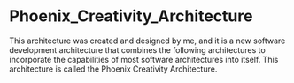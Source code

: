 # Phoenix_Creativity_Architecture
This architecture was created and designed by me, and it is a new software development architecture that combines the following architectures to incorporate the capabilities of most software architectures into itself. This architecture is called the Phoenix Creativity Architecture.
